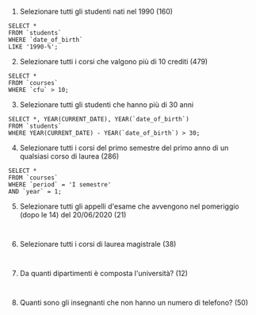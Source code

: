1. Selezionare tutti gli studenti nati nel 1990 (160)

``` MYSQL
SELECT *
FROM `students`
WHERE `date_of_birth` 
LIKE '1990-%';

```
2. Selezionare tutti i corsi che valgono più di 10 crediti (479)

``` MYSQL
SELECT *
FROM `courses`
WHERE `cfu` > 10;

```


3. Selezionare tutti gli studenti che hanno più di 30 anni

``` MYSQL
SELECT *, YEAR(CURRENT_DATE), YEAR(`date_of_birth`)
FROM `students`
WHERE YEAR(CURRENT_DATE) - YEAR(`date_of_birth`) > 30;

```


4. Selezionare tutti i corsi del primo semestre del primo anno di un qualsiasi corso di
laurea (286)

``` MYSQL
SELECT * 
FROM `courses`
WHERE `period` = 'I semestre'
AND `year` = 1;

```

5. Selezionare tutti gli appelli d'esame che avvengono nel pomeriggio (dopo le 14) del
20/06/2020 (21)

``` MYSQL


```

6. Selezionare tutti i corsi di laurea magistrale (38)

``` MYSQL


```

7. Da quanti dipartimenti è composta l'università? (12)

``` MYSQL


```

8. Quanti sono gli insegnanti che non hanno un numero di telefono? (50)

``` MYSQL


```